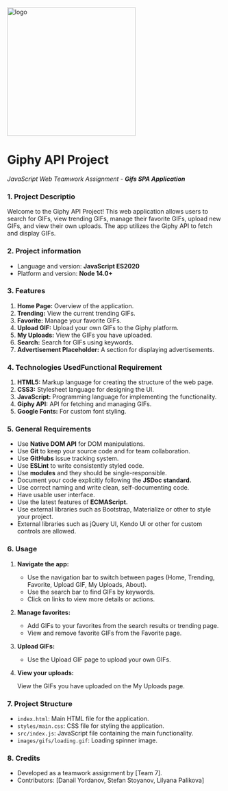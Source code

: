 <img src="https://webassets.telerikacademy.com/images/default-source/logos/telerik-academy.svg" alt="logo" width="300px" style="margin-top: 20px;"/>

# Giphy API Project

_JavaScript Web Teamwork Assignment - **Gifs SPA Application**_

### 1. Project Descriptio

Welcome to the Giphy API Project! This web application allows users to search for GIFs, view trending GIFs, manage their favorite GIFs, upload new GIFs, and view their own uploads. The app utilizes the Giphy API to fetch and display GIFs.

### 2. Project information

- Language and version: **JavaScript ES2020**
- Platform and version: **Node 14.0+**

### 3. Features

1. **Home Page:** Overview of the application.
2. **Trending:** View the current trending GIFs.
3. **Favorite:** Manage your favorite GIFs.
4. **Upload GIF:** Upload your own GIFs to the Giphy platform.
5. **My Uploads:** View the GIFs you have uploaded.
6. **Search:** Search for GIFs using keywords.
7. **Advertisement Placeholder:** A section for displaying advertisements.

### 4. Technologies UsedFunctional Requirement

1. **HTML5:** Markup language for creating the structure of the web page.
2. **CSS3:** Stylesheet language for designing the UI.
3. **JavaScript:** Programming language for implementing the functionality.
4. **Giphy API:** API for fetching and managing GIFs.
5. **Google Fonts:** For custom font styling.

### 5. General Requirements

* Use **Native DOM API** for DOM manipulations.
* Use **Git** to keep your source code and for team collaboration.
* Use **GitHubs** issue tracking system.
* Use **ESLint** to write consistently styled code.
* Use **modules** and they should be single-responsible.
* Document your code explicitly following the **JSDoc standard.**
* Use correct naming and write clean, self-documenting code.
* Have usable user interface.
* Use the latest features of **ECMAScript.**
* Use external libraries such as Bootstrap, Materialize or other to style your project.
* External libraries such as jQuery UI, Kendo UI or other for custom controls are allowed.

### 6. Usage

1. **Navigate the app:**

   * Use the navigation bar to switch between pages (Home, Trending, Favorite, Upload GIF, My Uploads, About).
   * Use the search bar to find GIFs by keywords.
   * Click on links to view more details or actions.
2. **Manage favorites:**

   * Add GIFs to your favorites from the search results or trending page.
   * View and remove favorite GIFs from the Favorite page.
3. **Upload GIFs:**

   * Use the Upload GIF page to upload your own GIFs.
4. **View your uploads:**

   View the GIFs you have uploaded on the My Uploads page.

### 7. Project Structure

* `index.html`: Main HTML file for the application.
* `styles/main.css`: CSS file for styling the application.
* `src/index.js`: JavaScript file containing the main functionality.
* `images/gifs/loading.gif`: Loading spinner image.

### 8. Credits

* Developed as a teamwork assignment by [Team 7].
* Contributors: [Danail Yordanov, Stefan Stoyanov, Lilyana Palikova]
